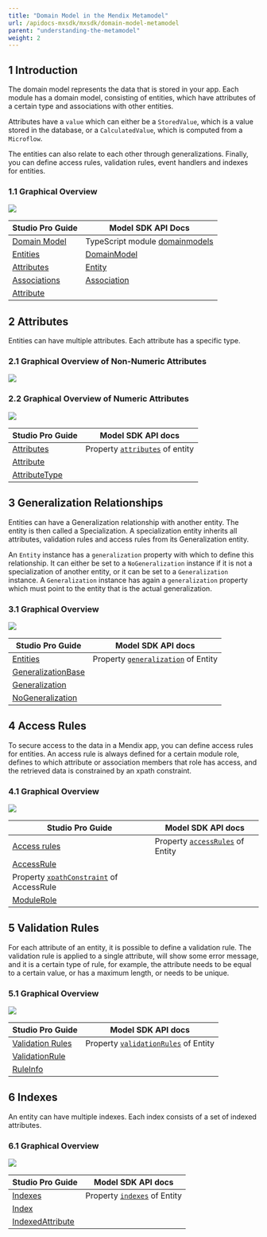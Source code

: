 ```yaml
---
title: "Domain Model in the Mendix Metamodel"
url: /apidocs-mxsdk/mxsdk/domain-model-metamodel
parent: "understanding-the-metamodel"
weight: 2
---
```


## 1 Introduction

The domain model represents the data that is stored in your app. Each module has a domain model, consisting of entities, which have attributes of a certain type and associations with other entities.

Attributes have a `value` which can either be a `StoredValue`, which is a value stored in the database, or a `CalculatedValue`, which is computed from a `Microflow`.

The entities can also relate to each other through generalizations. Finally, you can define access rules, validation rules, event handlers and indexes for entities.

### 1.1 Graphical Overview

![](/attachments/apidocs-mxsdk/mxsdk/sdk-refguide/understanding-the-metamodel/domain-model-metamodel/16842837.svg)

Studio Pro Guide | Model SDK API Docs
--- | ---
[Domain Model](/refguide/domain-model) | TypeScript module [domainmodels](https://apidocs.rnd.mendix.com/modelsdk/latest/modules/domainmodels.html) 
[Entities](/refguide/entities) | [DomainModel](https://apidocs.rnd.mendix.com/modelsdk/latest/classes/domainmodels.domainmodel.html)
[Attributes](/refguide/attributes) | [Entity](https://apidocs.rnd.mendix.com/modelsdk/latest/classes/domainmodels.entity.html)
[Associations](/refguide/associations) | [Association](https://apidocs.rnd.mendix.com/modelsdk/latest/classes/domainmodels.association.html)
| [Attribute](https://apidocs.rnd.mendix.com/modelsdk/latest/classes/domainmodels.attribute.html)

## 2 Attributes

Entities can have multiple attributes. Each attribute has a specific type.

### 2.1 Graphical Overview of Non-Numeric Attributes

![](/attachments/apidocs-mxsdk/mxsdk/sdk-refguide/understanding-the-metamodel/domain-model-metamodel/16842840.svg)

### 2.2 Graphical Overview of Numeric Attributes

![](/attachments/apidocs-mxsdk/mxsdk/sdk-refguide/understanding-the-metamodel/domain-model-metamodel/16842841.svg)

Studio Pro Guide | Model SDK API docs
--- | ---
[Attributes](/refguide/attributes) | Property [`attributes`](https://apidocs.rnd.mendix.com/modelsdk/latest/classes/domainmodels.entity.html#attributes) of entity 
| [Attribute](https://apidocs.rnd.mendix.com/modelsdk/latest/classes/domainmodels.attribute.html)
| [AttributeType](https://apidocs.rnd.mendix.com/modelsdk/latest/classes/domainmodels.attributetype.html)

## 3 Generalization Relationships

Entities can have a Generalization relationship with another entity. The entity is then called a Specialization. A specialization entity inherits all attributes, validation rules and access rules from its Generalization entity.

An `Entity` instance has a `generalization` property with which to define this relationship. It can either be set to a `NoGeneralization` instance if it is not a specialization of another entity, or it can be set to a `Generalization` instance. A `Generalization` instance has again a `generalization` property which must point to the entity that is the actual generalization.

### 3.1 Graphical Overview

![](/attachments/apidocs-mxsdk/mxsdk/sdk-refguide/understanding-the-metamodel/domain-model-metamodel/16842839.svg)

Studio Pro Guide | Model SDK API docs
--- | ---
[Entities](/refguide/entities) | Property [`generalization`](https://apidocs.rnd.mendix.com/modelsdk/latest/classes/domainmodels.entity.html#generalization) of Entity
| [GeneralizationBase](https://apidocs.rnd.mendix.com/modelsdk/latest/classes/domainmodels.generalizationbase.html)
| [Generalization](https://apidocs.rnd.mendix.com/modelsdk/latest/classes/domainmodels.generalization.html)
| [NoGeneralization](https://apidocs.rnd.mendix.com/modelsdk/latest/classes/domainmodels.nogeneralization.html)

## 4 Access Rules

To secure access to the data in a Mendix app, you can define access rules for entities. An access rule is always defined for a certain module role, defines to which attribute or association members that role has access, and the retrieved data is constrained by an xpath constraint.

### 4.1 Graphical Overview

![](/attachments/apidocs-mxsdk/mxsdk/sdk-refguide/understanding-the-metamodel/domain-model-metamodel/16842835.svg)

Studio Pro Guide | Model SDK API docs
--- | ---
[Access rules](/refguide/access-rules) | Property [`accessRules`](https://apidocs.rnd.mendix.com/modelsdk/latest/classes/domainmodels.entity.html#accessrules) of Entity
| [AccessRule](https://apidocs.rnd.mendix.com/modelsdk/latest/classes/domainmodels.accessrule.html)
| Property [`xpathConstraint`](https://apidocs.rnd.mendix.com/modelsdk/latest/classes/domainmodels.accessrule.html#xpathconstraint) of AccessRule
| [ModuleRole](https://apidocs.rnd.mendix.com/modelsdk/latest/classes/security.modulerole.html)

## 5 Validation Rules

For each attribute of an entity, it is possible to define a validation rule. The validation rule is applied to a single attribute, will show some error message, and it is a certain type of rule, for example, the attribute needs to be equal to a certain value, or has a maximum length, or needs to be unique.

### 5.1 Graphical Overview

![](/attachments/apidocs-mxsdk/mxsdk/sdk-refguide/understanding-the-metamodel/domain-model-metamodel/16842834.svg)

Studio Pro Guide | Model SDK API docs
--- | ---
[Validation Rules](/refguide/validation-rules) | Property [`validationRules`](https://apidocs.rnd.mendix.com/modelsdk/latest/classes/domainmodels.entity.html#validationrules) of Entity
| [ValidationRule](https://apidocs.rnd.mendix.com/modelsdk/latest/classes/domainmodels.validationrule.html)
| [RuleInfo](https://apidocs.rnd.mendix.com/modelsdk/latest/classes/domainmodels.ruleinfo.html)

## 6 Indexes

An entity can have multiple indexes. Each index consists of a set of indexed attributes.

### 6.1 Graphical Overview

![](/attachments/apidocs-mxsdk/mxsdk/sdk-refguide/understanding-the-metamodel/domain-model-metamodel/16842836.svg)

Studio Pro Guide | Model SDK API docs
--- | ---
[Indexes](/refguide/indexes) | Property [`indexes`](https://apidocs.rnd.mendix.com/modelsdk/latest/classes/domainmodels.entity.html#indexes) of Entity
| [Index](https://apidocs.rnd.mendix.com/modelsdk/latest/classes/domainmodels.index.html)
| [IndexedAttribute](https://apidocs.rnd.mendix.com/modelsdk/latest/classes/domainmodels.indexedattribute.html)
